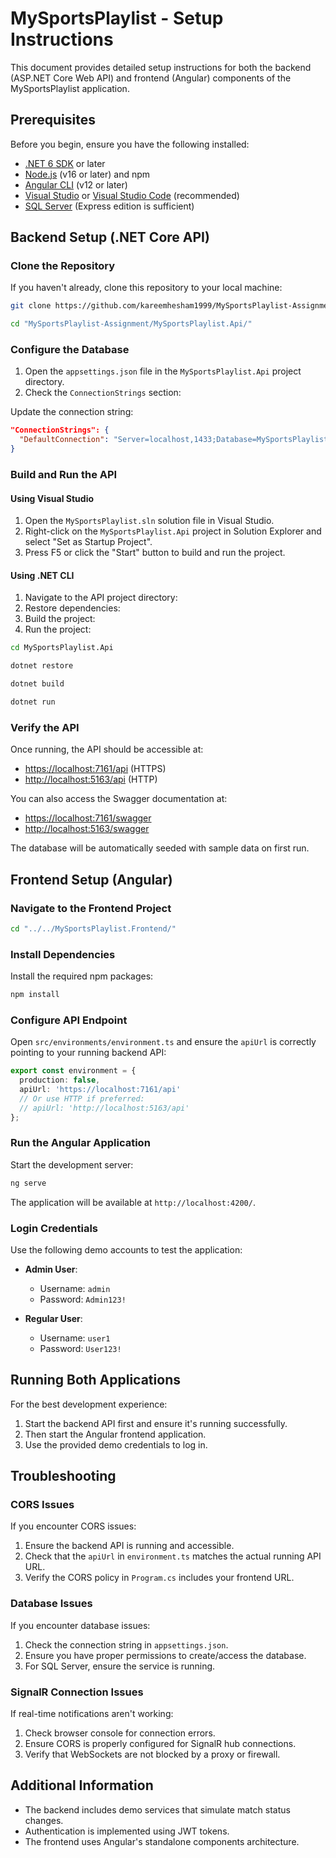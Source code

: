 # MySportsPlaylist - Setup Instructions

This document provides detailed setup instructions for both the backend (ASP.NET Core Web API) and frontend (Angular) components of the MySportsPlaylist application.

## Prerequisites

Before you begin, ensure you have the following installed:

- [.NET 6 SDK](https://dotnet.microsoft.com/download/dotnet/6.0) or later
- [Node.js](https://nodejs.org/) (v16 or later) and npm
- [Angular CLI](https://angular.io/cli) (v12 or later)
- [Visual Studio](https://visualstudio.microsoft.com/) or [Visual Studio Code](https://code.visualstudio.com/) (recommended)
- [SQL Server](https://www.microsoft.com/en-us/sql-server/sql-server-downloads) (Express edition is sufficient)

## Backend Setup (.NET Core API)

### Clone the Repository

If you haven't already, clone this repository to your local machine:

```bash
git clone https://github.com/kareemhesham1999/MySportsPlaylist-Assignment

cd "MySportsPlaylist-Assignment/MySportsPlaylist.Api/"
```

### Configure the Database

1. Open the `appsettings.json` file in the `MySportsPlaylist.Api` project directory.
2. Check the `ConnectionStrings` section:

Update the connection string:

```json
"ConnectionStrings": {
  "DefaultConnection": "Server=localhost,1433;Database=MySportsPlaylistDb;User Id=sa;Password=YourStr0ngP@ssw0rd;TrustServerCertificate=True;Encrypt=False"
}
```

### Build and Run the API

#### Using Visual Studio

1. Open the `MySportsPlaylist.sln` solution file in Visual Studio.
2. Right-click on the `MySportsPlaylist.Api` project in Solution Explorer and select "Set as Startup Project".
3. Press F5 or click the "Start" button to build and run the project.

#### Using .NET CLI

1. Navigate to the API project directory:
2. Restore dependencies:
3. Build the project:
4. Run the project:

```bash
cd MySportsPlaylist.Api

dotnet restore

dotnet build

dotnet run
```

### Verify the API

Once running, the API should be accessible at:

- <https://localhost:7161/api> (HTTPS)
- <http://localhost:5163/api> (HTTP)

You can also access the Swagger documentation at:

- <https://localhost:7161/swagger>
- <http://localhost:5163/swagger>

The database will be automatically seeded with sample data on first run.

## Frontend Setup (Angular)

### Navigate to the Frontend Project

```bash
cd "../../MySportsPlaylist.Frontend/"
```

### Install Dependencies

Install the required npm packages:

```bash
npm install
```

### Configure API Endpoint

Open `src/environments/environment.ts` and ensure the `apiUrl` is correctly pointing to your running backend API:

```typescript
export const environment = {
  production: false,
  apiUrl: 'https://localhost:7161/api'
  // Or use HTTP if preferred:
  // apiUrl: 'http://localhost:5163/api'
};
```

### Run the Angular Application

Start the development server:

```bash
ng serve
```

The application will be available at `http://localhost:4200/`.

### Login Credentials

Use the following demo accounts to test the application:

- **Admin User**:
  - Username: `admin`
  - Password: `Admin123!`

- **Regular User**:
  - Username: `user1`
  - Password: `User123!`

## Running Both Applications

For the best development experience:

1. Start the backend API first and ensure it's running successfully.
2. Then start the Angular frontend application.
3. Use the provided demo credentials to log in.

## Troubleshooting

### CORS Issues

If you encounter CORS issues:

1. Ensure the backend API is running and accessible.
2. Check that the `apiUrl` in `environment.ts` matches the actual running API URL.
3. Verify the CORS policy in `Program.cs` includes your frontend URL.

### Database Issues

If you encounter database issues:

1. Check the connection string in `appsettings.json`.
2. Ensure you have proper permissions to create/access the database.
3. For SQL Server, ensure the service is running.

### SignalR Connection Issues

If real-time notifications aren't working:

1. Check browser console for connection errors.
2. Ensure CORS is properly configured for SignalR hub connections.
3. Verify that WebSockets are not blocked by a proxy or firewall.

## Additional Information

- The backend includes demo services that simulate match status changes.
- Authentication is implemented using JWT tokens.
- The frontend uses Angular's standalone components architecture.
